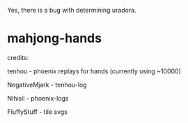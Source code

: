 Yes, there is a bug with determining uradora.

# mahjong-hands

credits:

tenhou - phoenix replays for hands (currently using ~10000)

NegativeMjark - tenhou-log

Nihisil - phoenix-logs

FluffyStuff - tile svgs

